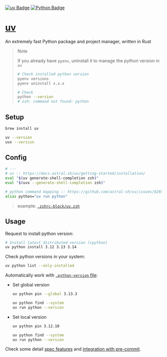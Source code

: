 <!-- https://badges.pages.dev/ -->
<!-- https://ileriayo.github.io/markdown-badges/#markdown-badges -->
[![uv Badge](https://img.shields.io/badge/uv-DE5FE9?logo=uv&logoColor=fff&style=flat)][Page-UV]
[![Python Badge](https://img.shields.io/badge/Python-3776AB?logo=python&logoColor=fff&style=flat)][Page-Python]

[Page-UV]: https://docs.astral.sh/uv/
[Page-Python]: https://devguide.python.org/versions/

# [uv][Page-UV]

An extremely fast Python package and project manager, written in Rust

> Note
>
> If you already have `pyenv`, uninstall it to manage the python version in `uv`
>
> ```bash
> # Check installed python version
> pyenv versions
> pyenv uninstall x.x.x
>
> # Check
> python --version
> # zsh: command not found: python
> ```

## Setup

```bash
brew install uv

uv --version
uvx --version
```

## Config

```bash
# ---
# uv :: https://docs.astral.sh/uv/getting-started/installation/
eval "$(uv generate-shell-completion zsh)"
eval "$(uvx --generate-shell-completion zsh)"

# python command mapping :: https://github.com/astral-sh/uv/issues/6265#issuecomment-2685435645
alias python="uv run python"
```

> example: [`.zshrc-block/uv.zsh`](../.zshrc-block/uv.zsh)

## Usage

Request to install python version:

```bash
# Install latest distributed version (cpython)
uv python install 3.12 3.13 3.14
```

Check python versions in your system:

```bash
uv python list --only-installed
```

Automatically work with [`.python-version` file](https://docs.astral.sh/uv/concepts/python-versions/#python-version-files):

- Set global version

  ```bash
  uv python pin --global 3.13.3

  uv python find --system
  uv run python --version
  ```

- Set local version

  ```bash
  uv python pin 3.12.10

  uv python find --system
  uv run python --version
  ```

Check some detail [spec features](https://docs.astral.sh/uv/getting-started/features/)
and [integration with pre-commit](https://docs.astral.sh/uv/guides/integration/pre-commit/).
